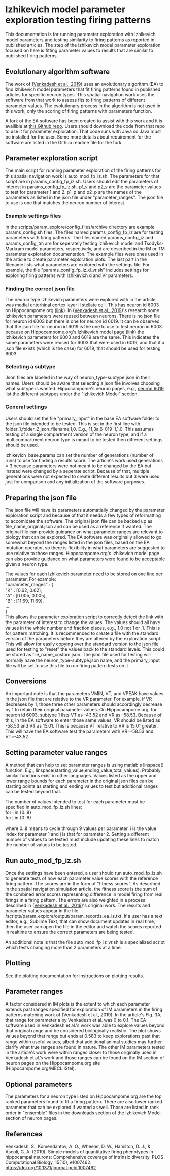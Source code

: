 Izhikevich model parameter exploration testing firing patterns
==============================================================

This documentation is for running parameter exploration with Izhikevich model parameters and testing similarity to firing patterns as reported in published articles. The step of the Izhikevich model parameter exploration focused on here is fitting parameter values to results that are similar to published firing patterns.

## Evolutionary algorithm software

The work of ([Venkadesh et al., 2019](https://journals.plos.org/ploscompbiol/article?id=10.1371/journal.pcbi.1007462)) uses an evolutionary algorithm (EA) to find Izhikevich model parameters that fit firing patterns found in published articles for specific neuron types. This spatial navigation work uses the software from that work to assess fits to firing patterns of different parameter values. The evolutionary process in the algorithm is not used in this work, only the scoring of firing patterns with parameters function.

A fork of the EA software has been created to assist with this work and it is availible at [this Github repo](https://github.com/nmsutton/Time). Users should download the code from that repo to use it for parameter exploration. That code runs with Java so Java must be installed for the user. Some more details about requirement for the software are listed in the Github readme file for the fork.

## Parameter exploration script

The main script for running parameter exploration of the firing patterns for this spatial navigation work is auto_mod_fp_iz.sh. The parameters for that script are in params_config_fp_iz.sh. Users should edit the parameters of interest in params_config_fp_iz.sh. p1_v and p2_v are the parameter values to test for parameter 1 and 2. p1_p and p2_p are the names of the parameters as listed in the json file under "parameter_ranges". The json file to use is one that matches the neuron number of interest.

### Example settings files

In the scripts/param_explore/config_files/archive directory are example params_config.sh files. The files named params_config_fp_iz are for testing parameters with firing patterns. The files named params_config_iz and params_config_tm are for seperately testing Izhikevich model and Tsodyks-Markram model parameters, respectively, and are described in the IM or TM parameter exploration documentation. The example files were ones used in the article to create parameter exploration plots. The last part in the filename lists what parameters are explored with the settings file. For example, the file "params_config_fp_iz_d_vr.sh" includes settings for exploring firing patterns with Izhikevich d and Vr parameters.

### Finding the correct json file

The neuron type Izhikevich parameters were explored with in the article was medial entorhinal cortex layer II stellate cell. This has neuron id 6003 on Hippocampome.org ([link](https://hippocampome.org/php/neuron_page.php?id=6003)). In ([Venkadesh et al., 2019](https://journals.plos.org/ploscompbiol/article?id=10.1371/journal.pcbi.1007462))'s research some Izhikevich parameters were reused between neurons. There is no json file for neuron id 6003 but there is one for neuron id 6019. It can be observed that the json file for neuron id 6019 is the one to use to test neuron id 6003 because on Hippocampome.org's Izhikevich model page ([link](https://hippocampome.org/php/Izhikevich_model.php)) the Izhikevich parameters for 6003 and 6019 are the same. This indicates the same parameters were reused for 6003 that were used in 6019, and that if a json file exists (which is the case) for 6019, that should be used for testing 6003.

### Selecting a subtype

Json files are labeled in the way of neuron_type-subtype.json in their names. Users should be aware that selecting a json file involves choosing what subtype is wanted. Hippocampome's neuron pages, e.g., [neuron 6019](https://hippocampome.org/php/neuron_page.php?id=6003), list the different subtypes under the "Izhikevich Model" section.

### General settings

Users should set the file "primary_input" in the base EA software folder to the json file intended to be tested. This is set in the first line with folder_1,folder_2,json_filename,1,0. E.g., 11,3a,6-019-1,1,0. This assumes testing of a single compartment version of the neuron type, and if a multicompartment neuron type is meant to be tested then different settings should be used.

izhikevich_base.params can set the number of generations (number of runs) to use for finding a results score. The article's work used generations = 3 because parameters were not meant to be changed by the EA but instead were changed by a seperate script. Because of that, multiple generations were not expected to create different results but 3 were used just for comparison and any initialization of the software purposes.

## Preparing the json file

The json file will have its parameters automatially changed by the parameter exploration script and because of that it needs a few types of reformatting to accomidate the software. The original json file can be backed up as file_name_original.json and can be used as a reference if wanted. The original file can provide guidance on what parameter ranges are relevant to biology that can be explored. The EA software was originally allowed to go somewhat beyond the ranges listed in the json files, based on the EA mutation operator, so there is flexibility in what parameters are suggested to use relative to those ranges. Hippocampome.org's Izhikevich model page can also provide guidance on what parameters were found to be acceptable given a neuron type.

The values for each Izhikevich parameter need to be stored on one line per parameter. For example:
<br>	"parameter_ranges" : {
<br>			"K" : \[0.62, 0.62\],
<br>			"A" : \[0.005, 0.005\],
<br>			"B" : \[11.69, 11.69\],
<br>			...
<br>		}
<br>
This allows the parameter exploration script to correctly detect the link with the parameter of interest to change the values. The values should all have values in the whole number and fraction places, e.g., 1.0 not 1 or .1. This is for pattern matching. It is recommended to create a file with the standard version of the parameters before they are altered by the exploration script. This will allow for easily copying over the standard version to the json file used for testing to "reset" the values back to the standard levels. This could be stored as file_name_custom.json. The json file used for testing will normally have the neuron_type-subtype.json name, and the primary_input file will be set to use this file to run firing pattern tests on it

## Conversions

An important note is that the parameters VMIN, VT, and VPEAK have values in the json file that are relative to the VR parameter. For example, if VR decreases by 1, those three other parameters should accordingly decrease by 1 to retain their original parameter values. On Hippocampome.org, for neuron id 6003, subtype 1 lists VT as -43.52 and VR as -58.53. Because of this, in the EA software to enter those same values, VR should be listed as -58.53 and VT as 15.01. This is because VT relative to VR is 15.01 greater. This will have the EA software test the parameters with VR=-58.53 and VT=-43.52.

## Setting parameter value ranges

A method that can help to set parameter ranges is using matlab's linspace() function. E.g., linspace(starting_value,ending_value,total_values). Probably similar functions exist in other languages. Values listed as the upper and lower range bounds for each parameter in the original json files can be starting points as starting and ending values to test but additional ranges can be tested beyond that.

The number of values intended to test for each parameter must be specified in auto_mod_fp_iz.sh lines:
<br>for i in {0..8} 
<br>for j in {0..8} 
<br>
<br>where 0..8 means to cycle through 9 values per parameter. i is the value index for parameter 1 and j is that for parameter 2. Setting a different number of values to be tested must include updating these lines to match the number of values to be tested.

## Run auto_mod_fp_iz.sh

Once the settings have been entered, a user should run auto_mod_fp_iz.sh to generate tests of how each parameter value scores with the reference firing pattern. The scores are in the form of "fitness scores". As described in the spatial navigation simulation article, the fitness score is the sum of the combined error scores representing difference in model firing from real firings in a firing pattern. The errors are also weighted in a process described in ([Venkadesh et al., 2019](https://journals.plos.org/ploscompbiol/article?id=10.1371/journal.pcbi.1007462))'s original work. The results and parameter values appear in the file /scripts/param_explore/output/param_records_ea_iz.txt. If a user has a text editor, e.g., Sublime Text, that can show document updates in real time, then the user can open the file in the editor and watch the scores reported in realtime to ensure the correct parameters are being tested.

An additional note is that the file auto_mod_fp_iz_vr.sh is a specialized script which tests changing more than 2 parameters at a time.

## Plotting

See the plotting documentation for instructions on plotting results.

## Parameter ranges

A factor considered in IM plots is the extent to which each parameter extends past ranges specified for exploration of IM parameters in the firing patterns matching work of (Venkadesh et al., 2019). In the article's Fig. 3A, that range for parameter a by Venkadesh et al. was 0 to 0.1. The EA software used in Venkadesh et al.'s work was able to explore values beyond that original range and be considered biologically realistic. The plot shows values beyond that range but ends at 0.583 to keep explorations past that range within useful values, albeit that additional animal studies may further clarify what true ranges are found in nature. The other IM parameters tested in the article's work were within ranges closer to those originally used in Venkadesh et al.’s work and those ranges can be found on the IM section of neuron pages on the Hippocampome.org site (Hippocampome.org/MECLIIStel).

## Optional parameters

The parameters for a neuron type listed on Hippocampome.org are the top ranked parameters found to fit a firing pattern. There are also lower ranked parameter that can be explored if wanted as well. Those are listed in rank order in "ensemble" files in the downloads section of the Izhikevich Model section of neuron pages.

## References

Venkadesh, S., Komendantov, A. O., Wheeler, D. W., Hamilton, D. J., & Ascoli, G. A. (2019). Simple models of quantitative firing phenotypes in hippocampal neurons: Comprehensive coverage of intrinsic diversity. PLOS Computational Biology, 15(10), e1007462. https://doi.org/10.1371/journal.pcbi.1007462